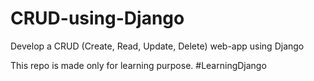 # CRUD-using-Django
Develop a CRUD (Create, Read, Update, Delete) web-app using Django

This repo is made only for learning purpose.
#LearningDjango
